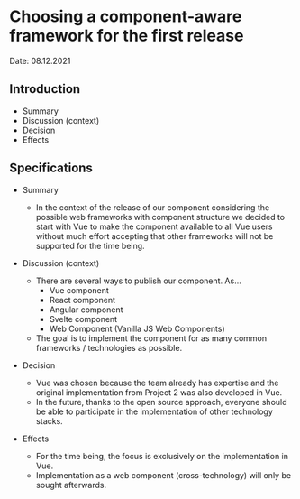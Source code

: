 # Choosing a component-aware framework for the first release

Date: 08.12.2021

## Introduction

* Summary
* Discussion (context)
* Decision
* Effects

## Specifications

* Summary
  * In the context of the release of our component  considering the possible web frameworks with component structure we decided to start with Vue to make the component available to all Vue users without much effort accepting that other frameworks will not be supported for the time being.
  
* Discussion (context)
  * There are several ways to publish our component. As...
    * Vue component
    * React component
    * Angular component
    * Svelte component
    * Web Component (Vanilla JS Web Components)
  * The goal is to implement the component for as many common frameworks / technologies as possible.

* Decision
  * Vue was chosen because the team already has expertise and the original implementation from Project 2 was also developed in Vue.
  * In the future, thanks to the open source approach, everyone should be able to participate in the implementation of other technology stacks.
* Effects
  * For the time being, the focus is exclusively on the implementation in Vue.
  * Implementation as a web component (cross-technology) will only be sought afterwards.
